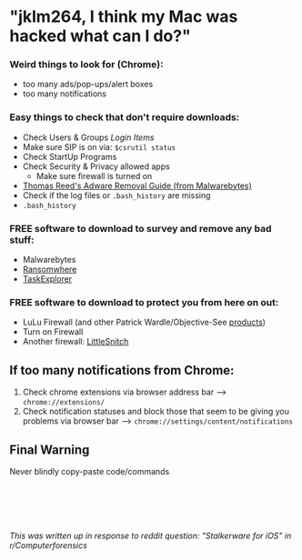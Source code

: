 # "jklm264, I think my Mac was hacked what can I do?"

### Weird things to look for (Chrome):

- too many ads/pop-ups/alert boxes
- too many notifications

### Easy things to check that don't require downloads:

- Check Users & Groups *Login Items*
- Make sure SIP is on via: `$csrutil status`
- Check StartUp Programs
- Check Security & Privacy allowed apps
	- Make sure firewall is turned on
- [Thomas Reed's Adware Removal Guide (from Malwarebytes)](https://www.thesafemac.com/arg/)
- Check if the log files or `.bash_history` are missing
- `.bash_history`

### FREE software to download to survey and remove any bad stuff:

- Malwarebytes
- [Ransomwhere](https://objective-see.com/products/ransomwhere.html)
- [TaskExplorer](https://objective-see.com/products/taskexplorer.html)

### FREE software to download to protect you from here on out:

- LuLu Firewall (and other Patrick Wardle/Objective-See [products](https://objective-see.com/products.html))
- Turn on Firewall
- Another firewall: [LittleSnitch](https://obdev.at/products/littlesnitch/index.html)

## If too many notifications from Chrome:

1. Check chrome extensions via browser address bar --> `chrome://extensions/`
2. Check notification statuses and block those that seem to be giving you problems via browser bar --> `chrome://settings/content/notifications`

## Final Warning
Never blindly copy-paste code/commands

<br /> 
<br /> 
<br /> 
<br /> 

*This was written up in response to reddit question: "Stalkerware for iOS" in r/Computerforensics*